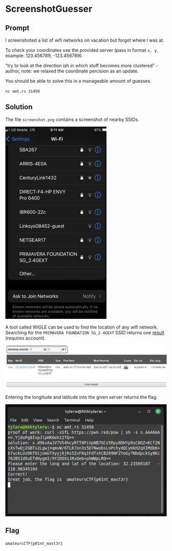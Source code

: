 # ScreenshotGuesser

## Prompt
I screenshoted a list of wifi networks on vacation but forgot where I was at.

To check your coordinates use the provided server (pass in format `x, y`, example: 123.456789, -123.456789).

"try to look at the direction ish in which stuff becomes more clustered" - author, note: we relaxed the coordinate percision as an update.

You should be able to solve this in a manageable amount of guesses.

`nc amt.rs 31450`

## Solution

The file `screenshot.png` contains a screenshot of nearby SSIDs. 

![screenshot](screenshot.png)

A tool called WiGLE can be used to find the location of any wifi network. Searching for the `PRIMAVERA FOUNDATION 5G_2.4GEXT` SSID returns one [result](https://wigle.net/search?ssid=PRIMAVERA%20FOUNDATION%205G_2.4GEXT) (requires account).

![screenshot1](screenshot1.png)

Entering the longitude and latitude into the given server returns the flag.

![screenshot2](screenshot2.png)

## Flag
`amateursCTF{p01nt_mast3r}`
